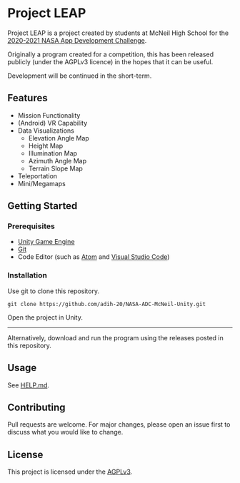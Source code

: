 # Project LEAP

Project LEAP is a project created by students at McNeil High School for the [2020-2021 NASA App Development Challenge](https://www.nasa.gov/sites/default/files/atoms/files/fy20_adc_guide.pdf "2020-2021 NASA App Development Challenge"). 

Originally a program created for a competition, this has been released publicly (under the AGPLv3 licence) in the hopes that it can be useful.

Development will be continued in the short-term.

## Features

- Mission Functionality
- (Android) VR Capability
- Data Visualizations
  - Elevation Angle Map
  - Height Map
  - Illumination Map
  - Azimuth Angle Map
  - Terrain Slope Map
- Teleportation
- Mini/Megamaps

## Getting Started
### Prerequisites
- [Unity Game Engine](https://unity.com/ "Unity Game Engine")
- [Git](https://git-scm.com/ "Git")
- Code Editor (such as [Atom](https://atom.io/ "Atom") and [Visual Studio Code](https://code.visualstudio.com/ "Visual Studio Code"))

### Installation
Use git to clone this repository.
```
git clone https://github.com/adih-20/NASA-ADC-McNeil-Unity.git
```
Open the project in Unity.

------------


Alternatively, download and run the program using the releases posted in this repository.

## Usage
See [HELP.md](HELP.md "HELP.md").
## Contributing
Pull requests are welcome. For major changes, please open an issue first to discuss what you would like to change.


## License
This project is licensed under the [AGPLv3](LICENSE.md "AGPLv3").
